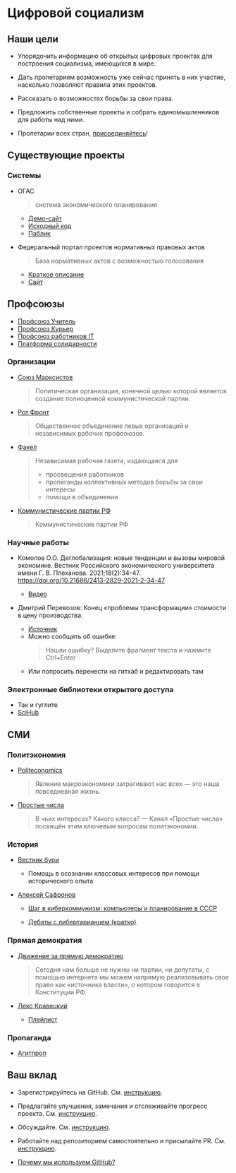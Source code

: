 # Цифровой социализм

## Наши цели
* Упорядочить информацию об открытых цифровых проектах для построения социализма, имеющихся в мире.

* Дать пролетариям возможность уже сейчас принять в них участие, насколько позволяют правила этих проектов.

* Рассказать о возможностях борьбы за свои права.

* Предложить собственные проекты и собрать единомышленников для работы над ними.

* Пролетарии всех стран, [присоединяйтесь](#ваш-вклад)!

## Существующие проекты

### Системы
* ОГАС
    > система экономического планирования
    * [Демо-сайт](https://ogasdemo.ru/)
    * [Исходный код](https://github.com/NewCyberState/OGAS)
    * [Паблик](https://vk.com/digital_socialism)

* Федеральный портал проектов нормативных правовых актов
    > База нормативных актов с возможностью голосования
    * [Краткое описание](https://t.me/pramayademokratia/269)
    * [Сайт](http://regulation.gov.ru)


## Профсоюзы
* [Профсоюз Учитель](https://pedagog-prof.org/)
* [Профсоюз Курьер](https://vk.com/courier_fight)
* [Профсоюз работников IT](https://vk.com/itunion_info)
* [Платформа солидарности](https://vk.com/solidarity_platform)

### Организации
* [Союз Марксистов](https://vk.com/marxist_union)
    > Политическая организация, конечной целью которой является создание полноценной коммунистической партии.

* [Рот Фронт](https://vk.com/rot_front)
    >  Общественное объединение левых организаций и независимых рабочих профсоюзов. 

* [Факел](https://vk.com/fakel_mrg)
    >Независимая рабочая газета, издающаяся для
    >- просвещения работников
    >- пропаганды коллективных методов борьбы за свои интересы
    >- помощи в объединении 

* [Коммунистические партии РФ](https://ru.wikipedia.org/wiki/Категория:Коммунистические_партии_России)
    >Коммунистические партии РФ


### Научные работы
* Комолов О.О. Деглобализация: новые тенденции и вызовы мировой экономике. Вестник Российского экономического университета имени Г. В. Плеханова. 2021;18(2):34-47. https://doi.org/10.21686/2413-2829-2021-2-34-47
    * [Видео](https://www.youtube.com/watch?v=AGUEnSEHljU)

* Дмитрий Перевозов: Конец «проблемы трансформации» стоимости в цену производства.
    * [Источник](https://lenincrew.com/end-of-transformation-problem/)
    * Можно сообщить об ошибке:
        > Нашли ошибку? Выделите фрагмент текста и нажмите Ctrl+Enter 
    * Или попросить перенести на гитхаб и редактировать там


### Электронные библиотеки открытого доступа
* Так и гуглите
* [SciHub](https://vk.com/sci_hub)



## СМИ

### Политэкономия
* [Politeconomics](https://vk.com/daniel_ever)
    > Явления макроэкономики затрагивают нас всех — это наша повседневная жизнь.

* [Простые числа](https://vk.com/prostye_chisla)
    > В чьих интересах? Какого класса? — Канал «Простые числа» посвящён этим ключевым вопросам политэкономии.

### История

* [Вестник бури](http://vestnikburi.com/)
    * Помощь в осознании классовых интересов при помощи исторического опыта

* [Алексей Сафронов](https://vk.com/id32200)
    * [Шаг в киберкоммунизм: компьютеры и планирование в СССР](https://www.youtube.com/watch?v=MtgXRgHJoTM)

    * [Дебаты с либертарианцем (кратко)](https://www.youtube.com/watch?v=LMIqwOm5bi4)

### Прямая демократия

* [Движение за прямую демократию](https://vk.com/ppd.komi)
    > Сегодня нам больше не нужны ни партии, ни депутаты, с помощью интернета мы можем напрямую реализовывать свое право как «источника власти», о котором говорится в Конституции РФ.

* [Лекс Кравецкий](https://vk.com/lex_kravetski)
    * [Плейлист](https://www.youtube.com/playlist?list=PLkitAWWhaFc4a0ieZFBHUQHgOdHtwAYnV)

### Пропаганда
* [Агитпроп](https://agitblog.ru/)

## Ваш вклад
* Зарегистрируйтесь на GitHub. См. [инструкцию](https://vertex-academy.com/tutorials/ru/kak-zaregistrirovatsya-na-github/).

* Предлагайте улучшения, замечания и отслеживайте прогресс проекта. Cм. [инструкцию](./issues_guide.md).

* Обсуждайте. Cм. [инструкцию](./discussions_guide.md).

* Работайте над репозиторием самостоятельно и присылайте PR. См. [инструкцию](https://rustycrate.ru/%D1%80%D1%83%D0%BA%D0%BE%D0%B2%D0%BE%D0%B4%D1%81%D1%82%D0%B2%D0%B0/2016/03/07/contributing.html). 

* [Почему мы используем GitHub?](./why_git.md)
